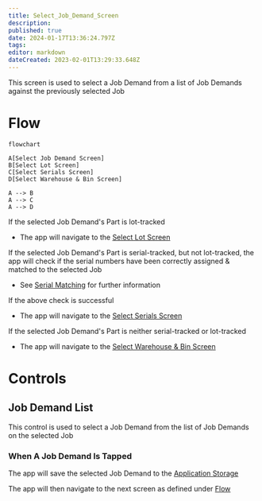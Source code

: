 ```yaml
---
title: Select_Job_Demand_Screen
description: 
published: true
date: 2024-01-17T13:36:24.797Z
tags: 
editor: markdown
dateCreated: 2023-02-01T13:29:33.648Z
---
```


This screen is used to select a Job Demand from a list of Job Demands against the previously selected Job

# Flow
```mermaid
flowchart

A[Select Job Demand Screen]
B[Select Lot Screen]
C[Select Serials Screen]
D[Select Warehouse & Bin Screen]

A --> B
A --> C
A --> D
```
If the selected Job Demand's Part is lot-tracked
- The app will navigate to the [Select Lot Screen](./Select_Lot_Screen.md)

If the selected Job Demand's Part is serial-tracked, but not lot-tracked, the app will check if the serial numbers have been correctly assigned & matched to the selected Job
- See [Serial Matching](../Epicor_Processes.md#serial-matching) for further information

If the above check is successful
- The app will navigate to the [Select Serials Screen](./Select_Serials_Screen.md)

If the selected Job Demand's Part is neither serial-tracked or lot-tracked
- The app will navigate to the [Select Warehouse & Bin Screen](./Select_Warehouse_%26_Bin_Screen.md)


# Controls
## Job Demand List
This control is used to select a Job Demand from the list of Job Demands on the selected Job

### When A Job Demand Is Tapped
The app will save the selected Job Demand to the [Application Storage](../../../Application_Storage.md)

The app will then navigate to the next screen as defined under [Flow](#flow)